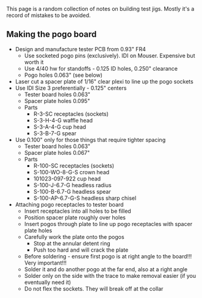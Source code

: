 This page is a random collection of notes on building test jigs. Mostly it's a record of mistakes to be avoided.

## Making the pogo board
* Design and manufacture tester PCB from 0.93" FR4
  * Use socketed pogo pins (exclusively). IDI on Mouser. Expensive but worth it
  * Use 4/40 hw for standoffs - 0.125 ID holes, 0.250" clearance
  * Pogo holes 0.063" (see below)
* Laser cut a spacer plate of 1/16" clear plexi to line up the pogo sockets
* Use IDI Size 3 preferentially - 0.125" centers
  * Tester board holes 0.063"
  * Spacer plate holes 0.095"
  * Parts
    * R-3-SC receptacles (sockets)
    * S-3-H-4-G waffle head
    * S-3-A-4-G cup head
    * S-3-B-7-G spear
* Use 0.100" only for those things that require tighter spacing
  * Tester board holes 0.063"
  * Spacer plate holes 0.067"
  * Parts
    * R-100-SC receptacles (sockets)
    * S-100-WO-8-G-S crown head
    * 101023-097-922 cup head
    * S-100-J-6.7-G headless radius
    * S-100-B-6.7-G headless spear
    * S-100-AP-6.7-G-S headless sharp chisel
* Attaching pogo receptacles to tester board
  * Insert receptacles into all holes to be filled
  * Position spacer plate roughly over holes
  * Insert pogos through plate to line up pogo receptacles with spacer plate holes
  * Carefully work the plate onto the pogos
    * Stop at the annular detent ring
    * Push too hard and will crack the plate
  * Before soldering - ensure first pogo is at right angle to the board!!! Very important!!!
  * Solder it and do another pogo at the far end, also at a right angle
  * Solder only on the side with the trace to make removal easier (if you eventually need it)
  * Do not flex the sockets. They will break off at the collar





